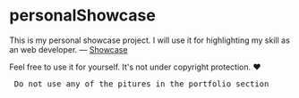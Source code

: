 # personalShowcase

This is my personal showcase project. I will use it for highlighting my skill as an web developer. &mdash; <a href="https://rhriday.github.io/ownShowcase">Showcase</a>

Feel free to use it for yourself. It's not under copyright protection. &#10084;
<pre> Do not use any of the pitures in the portfolio section </pre>
